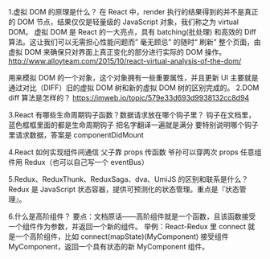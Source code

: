 1.虚拟 DOM 的原理是什么？
在 React 中，render 执行的结果得到的并不是真正的 DOM 节点，结果仅仅是轻量级的 JavaScript 对象，我们称之为 virtual DOM。
虚拟 DOM 是 React 的一大亮点，具有 batching(批处理) 和高效的 Diff 算法。这让我们可以无需担心性能问题而” 毫无顾忌” 的随时“ 刷新” 整个页面，由虚拟 DOM 来确保只对界面上真正变化的部分进行实际的 DOM 操作。
http://www.alloyteam.com/2015/10/react-virtual-analysis-of-the-dom/

用来模拟 DOM 的一个对象，这个对象拥有一些重要属性，并且更新 UI 主要就是通过对比（DIFF）旧的虚拟 DOM 树和新的虚拟 DOM 树的区别完成的。
2.DOM diff 算法是怎样的？
https://imweb.io/topic/579e33d693d9938132cc8d94

3.React 有哪些生命周期钩子函数？数据请求放在哪个钩子里？
钩子在文档里，蓝色框框里面的都是生命周期钩子
把名字翻译一遍就是满分
要特别说明哪个钩子里请求数据，答案是 componentDidMount

4.React 如何实现组件间通信
父子靠 props 传函数
爷孙可以穿两次 props
任意组件用 Redux（也可以自己写一个 eventBus）

5.Redux、ReduxThunk、ReduxSaga、dva、UmiJS 的区别和联系是什么？
Redux 是 JavaScript 状态容器，提供可预测化的状态管理。重点是『状态管理』。

6.什么是高阶组件？
要点：文档原话——高阶组件就是一个函数，且该函数接受一个组件作为参数，并返回一个新的组件。
举例：React-Redux 里 connect 就是一个高阶组件，比如 connect(mapState)(MyComponent) 接受组件 MyComponent，返回一个具有状态的新 MyComponent 组件。
